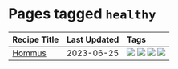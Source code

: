 # Pages tagged `healthy`

|Recipe Title|Last Updated|Tags
|:---|:---|:---|
|[Hommus](../recipes/hommus.md)|2023-06-25|[![](https://img.shields.io/badge/tag-healthy-5d33f3)](../tags/healthy.md) [![](https://img.shields.io/badge/tag-messy-1754e4)](../tags/messy.md) [![](https://img.shields.io/badge/tag-protein-cb29b)](../tags/protein.md) [![](https://img.shields.io/badge/tag-tricky-8ce73b)](../tags/tricky.md)|